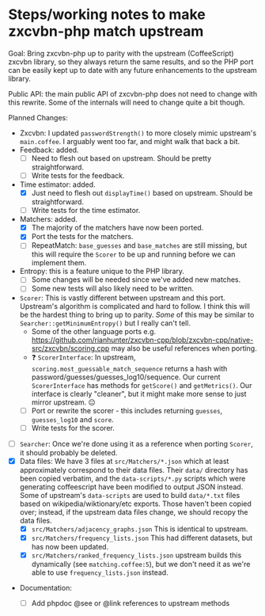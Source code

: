# Steps/working notes to make zxcvbn-php match upstream

Goal: Bring zxcvbn-php up to parity with the upstream (CoffeeScript) zxcvbn library, so they always return the same results, and so the PHP port can be easily kept up to date with any future enhancements to the upstream library.

Public API: the main public API of zxcvbn-php does not need to change with this rewrite. Some of the internals will need to change quite a bit though.

Planned Changes:
* Zxcvbn: I updated `passwordStrength()` to more closely mimic upstream's `main.coffee`. I arguably went too far, and might walk that back a bit.
* Feedback: added.
  * [ ] Need to flesh out based on upstream. Should be pretty straightforward.
  * [ ] Write tests for the feedback.
* Time estimator: added.
  * [x] Just need to flesh out `displayTime()` based on upstream. Should be straightforward.
  * [ ] Write tests for the time estimator.
* Matchers: added.
  * [x] The majority of the matchers have now been ported.
  * [x] Port the tests for the matchers.
  * [ ] RepeatMatch: `base_guesses` and `base_matches` are still missing, but this will require the `Scorer` to be up and running before we can implement them.
* Entropy: this is a feature unique to the PHP library.
  * [ ] Some changes will be needed since we've added new matches.
  * [ ] Some new tests will also likely need to be written.
* `Scorer`:  This is vastly different between upstream and this port. Upstream's algorithm is complicated and hard to follow. I think this will be the hardest thing to bring up to parity. *Some* of this may be similar to `Searcher::getMinimumEntropy()` but I really can't tell.
  * Some of the other language ports e.g. https://github.com/rianhunter/zxcvbn-cpp/blob/zxcvbn-cpp/native-src/zxcvbn/scoring.cpp may also be useful references when porting. 
  * :question: `ScorerInterface`: In upstream, `scoring.most_guessable_match_sequence` returns a hash with password/guesses/guesses_log10/sequence. Our current `ScorerInterface` has methods for `getScore()` and `getMetrics()`. Our interface is clearly "cleaner", but it might make more sense to just mirror upstream. :neutral_face:
  * [ ] Port or rewrite the scorer - this includes returning `guesses`, `guesses_log10` and `score`.
  * [ ] Write tests for the scorer.
* [ ] `Searcher`: Once we're done using it as a reference when porting `Scorer`, it should probably be deleted.
* [x] Data files: We have 3 files at `src/Matchers/*.json` which at least approximately correspond to their data files. Their `data/` directory has been copied verbatim, and the `data-scripts/*.py` scripts which were generating coffeescript have been modified to output JSON instead. Some of upstream's `data-scripts` are used to build `data/*.txt` files based on wikipedia/wiktionary/etc exports. Those haven't been copied over; instead, if the upstream data files change, we should recopy the data files.
  * [x] `src/Matchers/adjacency_graphs.json` This is identical to upstream.
  * [x] `src/Matchers/frequency_lists.json` This had different datasets, but has now been updated.
  * [x] `src/Matchers/ranked_frequency_lists.json` upstream builds this dynamically (see `matching.coffee:5`), but we don't need it as we're able to use `frequency_lists.json` instead. 
* Documentation:
  * [ ] Add phpdoc @see or @link references to upstream methods

